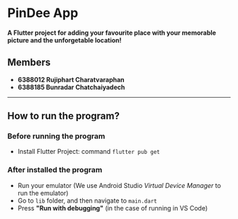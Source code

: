 # PinDee App
**A Flutter project for adding your favourite place with your memorable picture and the unforgetable location!**

## Members
- **6388012 Rujiphart Charatvaraphan**
- **6388185 Bunradar Chatchaiyadech**

---



## How to run the program?

### Before running the program
- Install Flutter Project: command `flutter pub get`


### After installed the program
- Run your emulator (We use Android Studio *Virtual Device Manager* to run the emulator)
- Go to `lib` folder, and then navigate to `main.dart`
- Press **"Run with debugging"** (in the case of running in VS Code)


